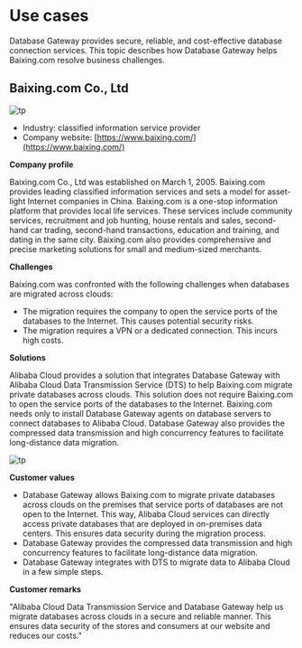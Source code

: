 # Use cases

Database Gateway provides secure, reliable, and cost-effective database connection services. This topic describes how Database Gateway helps Baixing.com resolve business challenges.

## Baixing.com Co., Ltd

![tp](../images/p139188.png)

-   Industry: classified information service provider
-   Company website: [https://www.baixing.com/](https://www.baixing.com/)

**Company profile**

Baixing.com Co., Ltd was established on March 1, 2005. Baixing.com provides leading classified information services and sets a model for asset-light Internet companies in China. Baixing.com is a one-stop information platform that provides local life services. These services include community services, recruitment and job hunting, house rentals and sales, second-hand car trading, second-hand transactions, education and training, and dating in the same city. Baixing.com also provides comprehensive and precise marketing solutions for small and medium-sized merchants.

**Challenges**

Baixing.com was confronted with the following challenges when databases are migrated across clouds:

-   The migration requires the company to open the service ports of the databases to the Internet. This causes potential security risks.
-   The migration requires a VPN or a dedicated connection. This incurs high costs.

**Solutions**

Alibaba Cloud provides a solution that integrates Database Gateway with Alibaba Cloud Data Transmission Service \(DTS\) to help Baixing.com migrate private databases across clouds. This solution does not require Baixing.com to open the service ports of the databases to the Internet. Baixing.com needs only to install Database Gateway agents on database servers to connect databases to Alibaba Cloud. Database Gateway also provides the compressed data transmission and high concurrency features to facilitate long-distance data migration.

![tp](../images/p141771.png)

**Customer values**

-   Database Gateway allows Baixing.com to migrate private databases across clouds on the premises that service ports of databases are not open to the Internet. This way, Alibaba Cloud services can directly access private databases that are deployed in on-premises data centers. This ensures data security during the migration process.
-   Database Gateway provides the compressed data transmission and high concurrency features to facilitate long-distance data migration.
-   Database Gateway integrates with DTS to migrate data to Alibaba Cloud in a few simple steps.

**Customer remarks**

"Alibaba Cloud Data Transmission Service and Database Gateway help us migrate databases across clouds in a secure and reliable manner. This ensures data security of the stores and consumers at our website and reduces our costs."

